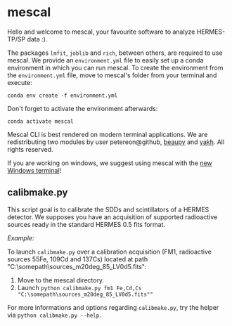 # mescal

Hello and welcome to mescal, your favourite software to analyze HERMES-TP/SP data :).

The packages `lmfit`, `joblib` and `rich`, between others, are required to use mescal.
We provide an `environment.yml` file to easily set up a conda environment in which you can run mescal.
To create the environment from the `environment.yml` file, move to mescal's folder from your terminal and execute:

`conda env create -f environment.yml`

Don't forget to activate the environment afterwards:

`conda activate mescal`

Mescal CLI is best rendered on modern terminal applications. 
We are redistributing two modules by user petereon@github, [beaupy](https://github.com/petereon/beaupy) and [yakh](https://github.com/petereon/yakh). 
All rights reserved.

If you are working on windows, we suggest using mescal with the [new Windows terminal](https://apps.microsoft.com/store/detail/windows-terminal/9N0DX20HK701)!


## calibmake.py

This script goal is to calibrate the SDDs and scintillators of a HERMES detector. 
We supposes you have an acquisition of supported radioactive sources ready in the standard HERMES 0.5 fits format.

_Example:_

To launch `calibmake.py` over a calibration acquisition (FM1, radioactive sources 55Fe, 109Cd and 137Cs) located at path  "C:\somepath\sources_m20deg_85_LV0d5.fits":

1. Move to the mescal directory.
2. Launch `python calibmake.py fm1 Fe,Cd,Cs "C:\somepath\sources_m20deg_85_LV0d5.fits""`

For more informations and options regarding `calibmake.py`, try the helper via `python calibmake.py --help`.
